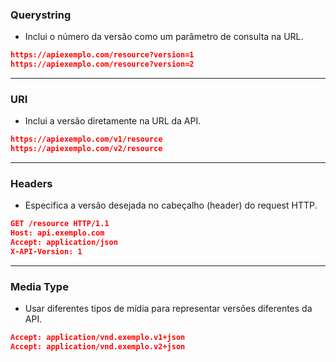 ### Querystring

* Inclui o número da versão como um parâmetro de consulta na URL.

```json
https://apiexemplo.com/resource?version=1
https://apiexemplo.com/resource?version=2
```

---

### URI 

* Inclui a versão diretamente na URL da API.

```json
https://apiexemplo.com/v1/resource
https://apiexemplo.com/v2/resource
```

---

### Headers

* Especifica a versão desejada no cabeçalho (header) do request HTTP.

```json
GET /resource HTTP/1.1
Host: api.exemplo.com
Accept: application/json
X-API-Version: 1
```

---

### Media Type

* Usar diferentes tipos de mídia para representar versões diferentes da API.

```json
Accept: application/vnd.exemplo.v1+json
Accept: application/vnd.exemplo.v2+json
```
